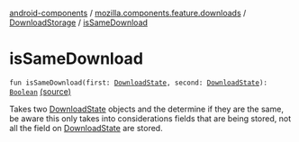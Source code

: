 [android-components](../../index.md) / [mozilla.components.feature.downloads](../index.md) / [DownloadStorage](index.md) / [isSameDownload](./is-same-download.md)

# isSameDownload

`fun isSameDownload(first: `[`DownloadState`](../../mozilla.components.browser.state.state.content/-download-state/index.md)`, second: `[`DownloadState`](../../mozilla.components.browser.state.state.content/-download-state/index.md)`): `[`Boolean`](https://kotlinlang.org/api/latest/jvm/stdlib/kotlin/-boolean/index.html) [(source)](https://github.com/mozilla-mobile/android-components/blob/master/components/feature/downloads/src/main/java/mozilla/components/feature/downloads/DownloadStorage.kt#L78)

Takes two [DownloadState](../../mozilla.components.browser.state.state.content/-download-state/index.md) objects and the determine if they are the same, be aware this
only takes into considerations fields that are being stored,
not all the field on [DownloadState](../../mozilla.components.browser.state.state.content/-download-state/index.md) are stored.

